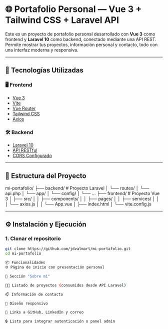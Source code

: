 # 🌐 Portafolio Personal — Vue 3 + Tailwind CSS + Laravel API

Este es un proyecto de portafolio personal desarrollado con **Vue 3** como frontend y **Laravel 10** como backend, conectado mediante una API REST. Permite mostrar tus proyectos, información personal y contacto, todo con una interfaz moderna y responsiva.

---

## 🚀 Tecnologías Utilizadas

### 🖥️ Frontend
- [Vue 3](https://vuejs.org/)
- [Vite](https://vitejs.dev/)
- [Vue Router](https://router.vuejs.org/)
- [Tailwind CSS](https://tailwindcss.com/)
- [Axios](https://axios-http.com/)

### 🛠️ Backend
- [Laravel 10](https://laravel.com/)
- [API RESTful](https://laravel.com/docs/10.x/controllers#api-resource-routes)
- [CORS Configurado](https://laravel.com/docs/10.x/middleware#cors)

---

## 📁 Estructura del Proyecto
mi-portafolio/
├── backend/ # Proyecto Laravel
│ └── routes/
│ └── api.php
│ └── app/
│ └── config/
│ └── ...
├── frontend/ # Proyecto Vue 3
│ ├── src/
│ │ ├── components/
│ │ ├── pages/
│ │ ├── services/
│ │ │ └── axios.js
│ │ └── App.vue
│ ├── index.html
│ └── vite.config.js


---

## ⚙️ Instalación y Ejecución

### 1. Clonar el repositorio

```bash
git clone https://github.com/jdvalmart/mi-portafolio.git
cd mi-portafolio

📦 Funcionalidades
🌐 Página de inicio con presentación personal

📄 Sección "Sobre mí"

🧑‍💻 Listado de proyectos (consumidos desde API Laravel)

📫 Información de contacto

📱 Diseño responsivo

🔗 Links a GitHub, LinkedIn y correo

🔒 Listo para integrar autenticación o panel admin